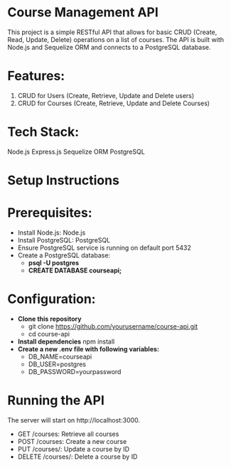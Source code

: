 # Course Management API

This project is a simple RESTful API that allows for basic CRUD (Create, Read, Update, Delete) operations on a list of courses. The API is built with Node.js and Sequelize ORM and connects to a PostgreSQL database.

# Features:
1. CRUD for Users (Create, Retrieve, Update and Delete users)
2. CRUD for Courses (Create, Retrieve, Update and Delete Courses)

# Tech Stack:
  Node.js
  Express.js
  Sequelize ORM
  PostgreSQL

# Setup Instructions

# Prerequisites:
- Install Node.js: Node.js
- Install PostgreSQL: PostgreSQL
- Ensure PostgreSQL service is running on default port 5432
- Create a PostgreSQL database:
  - **psql -U postgres**
  - **CREATE DATABASE courseapi;**
  
# Configuration:
- **Clone this repository**
  - git clone https://github.com/yourusername/course-api.git
  - cd course-api
- **Install dependencies**
    npm install
- **Create a new .env file with following variables:**
    - DB_NAME=courseapi
    - DB_USER=postgres
    - DB_PASSWORD=yourpassword

# Running the API
The server will start on http://localhost:3000.
- GET /courses: Retrieve all courses
- POST /courses: Create a new course
- PUT /courses/: Update a course by ID
- DELETE /courses/: Delete a course by ID
